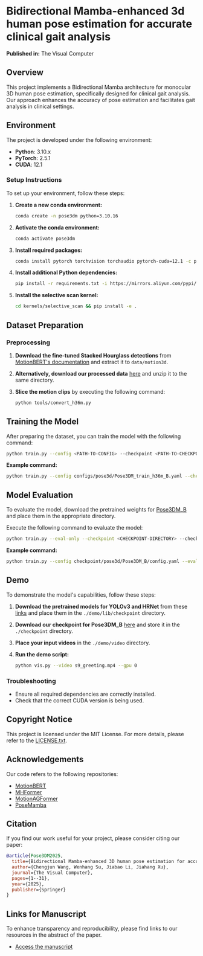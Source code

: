 


# Bidirectional Mamba-enhanced 3d human pose estimation for accurate clinical gait analysis

**Published in:** The Visual Computer

## Overview

This project implements a Bidirectional Mamba architecture for monocular 3D human pose estimation, specifically designed for clinical gait analysis. Our approach enhances the accuracy of pose estimation and facilitates gait analysis in clinical settings.

## Environment

The project is developed under the following environment:

- **Python**: 3.10.x
- **PyTorch**: 2.5.1
- **CUDA**: 12.1

### Setup Instructions

To set up your environment, follow these steps:

1. **Create a new conda environment:**
   ```bash
   conda create -n pose3dm python=3.10.16
   ```
2. **Activate the conda environment:**
   ```bash
   conda activate pose3dm
   ```
3. **Install required packages:**
   ```bash
   conda install pytorch torchvision torchaudio pytorch-cuda=12.1 -c pytorch -c nvidia
   ```
4. **Install additional Python dependencies:**
   ```bash
   pip install -r requirements.txt -i https://mirrors.aliyun.com/pypi/simple/
   ```
5. **Install the selective scan kernel:**
   ```bash
   cd kernels/selective_scan && pip install -e .

## Dataset Preparation

### Preprocessing

1. **Download the fine-tuned Stacked Hourglass detections** from [MotionBERT's documentation](https://github.com/Walter0807/MotionBERT/blob/main/docs/pose3d.md) and extract it to `data/motion3d`.

2. **Alternatively, download our processed data** [here](<Insert_download_link>) and unzip it to the same directory.

3. **Slice the motion clips** by executing the following command:
   ```bash
   python tools/convert_h36m.py
   ```

## Training the Model

After preparing the dataset, you can train the model with the following command:

```bash
python train.py --config <PATH-TO-CONFIG> --checkpoint <PATH-TO-CHECKPOINT>
```

**Example command:**
```bash
python train.py --config configs/pose3d/Pose3DM_train_h36m_B.yaml --checkpoint checkpoint/pose3d/MB_train_h36m
```

## Model Evaluation

To evaluate the model, download the pretrained weights for [Pose3DM_B](https://drive.google.com/file/d/123AA9GDnnnbkiGuK-VoynY4bx4wPIn_1/view?usp=drive_link) and place them in the appropriate directory.

Execute the following command to evaluate the model:

```bash
python train.py --eval-only --checkpoint <CHECKPOINT-DIRECTORY> --checkpoint-file <CHECKPOINT-FILE-NAME> --config <PATH-TO-CONFIG>
```

**Example command:**
```bash
python train.py --config checkpoint/pose3d/Pose3DM_B/config.yaml --evaluate checkpoint/pose3d/Pose3DM_B/best_epoch.bin --checkpoint eval/checkpoint
```

## Demo

To demonstrate the model's capabilities, follow these steps:

1. **Download the pretrained models for YOLOv3 and HRNet** from these [links](https://drive.google.com/drive/folders/1_ENAMOsPM7FXmdYRbkwbFHgzQq_B_NQA) and place them in the `./demo/lib/checkpoint` directory.

2. **Download our checkpoint for Pose3DM_B** [here](https://drive.google.com/file/d/123AA9GDnnnbkiGuK-VoynY4bx4wPIn_1/view?usp=drive_link) and store it in the `./checkpoint` directory.

3. **Place your input videos** in the `./demo/video` directory.

4. **Run the demo script:**
   ```bash
   python vis.py --video s9_greeting.mp4 --gpu 0
   ```

### Troubleshooting
- Ensure all required dependencies are correctly installed.
- Check that the correct CUDA version is being used.

## Copyright Notice

This project is licensed under the MIT License. For more details, please refer to the [LICENSE.txt](https://github.com/Reus3237/Pose3DM/blob/main/LICENSE.txt).

## Acknowledgements

Our code refers to the following repositories:
- [MotionBERT](https://github.com/Walter0807/MotionBERT)
- [MHFormer](https://github.com/Vegetebird/MHFormer)
- [MotionAGFormer](https://github.com/TaatiTeam/MotionAGFormer)
- [PoseMamba](https://github.com/nankingjing/PoseMamba)

## Citation

If you find our work useful for your project, please consider citing our paper:

```bibtex
@article{Pose3DM2025,
  title={Bidirectional Mamba-enhanced 3D human pose estimation for accurate clinical gait analysis},
  author={Chengjun Wang, Wenhang Su, Jiabao Li, Jiahang Xu},
  journal={The Visual Computer},
  pages={1--31},
  year={2025},
  publisher={Springer}
}
```

## Links for Manuscript

To enhance transparency and reproducibility, please find links to our resources in the abstract of the paper.

- [Access the manuscript](<Insert_manuscript_link>)

